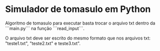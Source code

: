 # Simulador de tomasulo em Python
<p>Algoritmo de tomasulo para executar basta trocar o arquivo txt dentro da ```main.py``` na função ```read_input```.</p>
<p>O arquivo txt deve ser escrito do mesmo formato que nos arquivos txt: "teste1.txt", "teste2.txt" e teste3.txt".</p>
